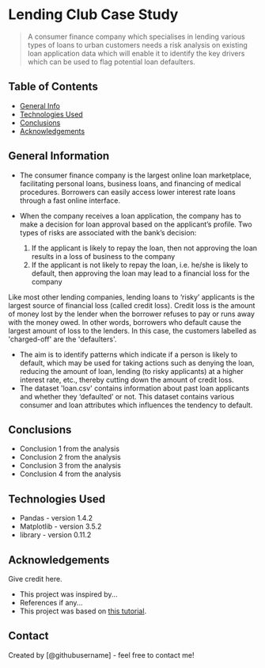 # Lending Club Case Study
> A consumer finance company which specialises in lending various types of loans to urban customers needs a risk analysis on existing loan application data which will enable it to identify the key drivers which can be used to flag potential loan defaulters.


## Table of Contents
* [General Info](#general-information)
* [Technologies Used](#technologies-used)
* [Conclusions](#conclusions)
* [Acknowledgements](#acknowledgements)

<!-- You can include any other section that is pertinent to your problem -->

## General Information
- The consumer finance company is the largest online loan marketplace, facilitating personal loans, business loans, and financing of medical procedures. Borrowers can easily access lower interest rate loans through a fast online interface. 
- When the company receives a loan application, the company has to make a decision for loan approval based on the applicant’s profile. Two types of risks are associated with the bank’s decision:

	1. If the applicant is likely to repay the loan, then not approving the loan results in a loss of business to the company
	2. If the applicant is not likely to repay the loan, i.e. he/she is likely to default, then approving the loan may lead to a financial loss for the company
	
Like most other lending companies, lending loans to ‘risky’ applicants is the largest source of financial loss (called credit loss). Credit loss is the amount of money lost by the lender when the borrower refuses to pay or runs away with the money owed. In other words, borrowers who default cause the largest amount of loss to the lenders. In this case, the customers labelled as 'charged-off' are the 'defaulters'. 
	
- The aim is to identify patterns which indicate if a person is likely to default, which may be used for taking actions such as denying the loan, reducing the amount of loan, lending (to risky applicants) at a higher interest rate, etc., thereby cutting down the amount of credit loss.
- The dataset 'loan.csv' contains information about past loan applicants and whether they ‘defaulted’ or not. This dataset contains various consumer and loan attributes which influences the tendency to default.

<!-- You don't have to answer all the questions - just the ones relevant to your project. -->

## Conclusions
- Conclusion 1 from the analysis
- Conclusion 2 from the analysis
- Conclusion 3 from the analysis
- Conclusion 4 from the analysis

<!-- You don't have to answer all the questions - just the ones relevant to your project. -->


## Technologies Used
- Pandas - version 1.4.2
- Matplotlib - version 3.5.2
- library - version 0.11.2

<!-- As the libraries versions keep on changing, it is recommended to mention the version of library used in this project -->

## Acknowledgements
Give credit here.
- This project was inspired by...
- References if any...
- This project was based on [this tutorial](https://www.example.com).


## Contact
Created by [@githubusername] - feel free to contact me!

